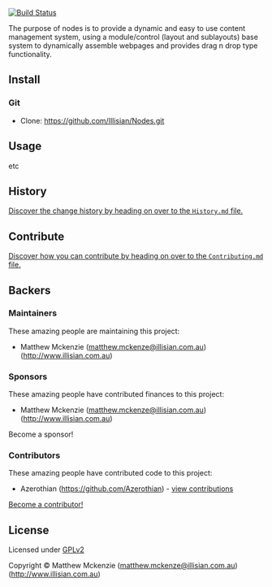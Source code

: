 <!-- TITLE -->
<!-- BADGES/ -->

[![Build Status](http://img.shields.io/travis-ci/Illisian/Nodes.png?branch=master)](http://travis-ci.org/Illisian/Nodes "Check this project's build status on TravisCI")


<!-- /BADGES -->


<!-- DESCRIPTION/ -->

The purpose of nodes is to provide a dynamic and easy to use content management system, using a module/control (layout and sublayouts) base system to dynamically assemble webpages and provides drag n drop type functionality.

<!-- /DESCRIPTION -->


## Install

### Git
- Clone: https://github.com/Illisian/Nodes.git


## Usage
etc

<!-- HISTORY/ -->

## History
[Discover the change history by heading on over to the `History.md` file.](https://github.com/Illisian/Nodes/blob/master/History.md#files)

<!-- /HISTORY -->


<!-- CONTRIBUTE/ -->

## Contribute

[Discover how you can contribute by heading on over to the `Contributing.md` file.](https://github.com/Illisian/Nodes/blob/master/Contributing.md#files)

<!-- /CONTRIBUTE -->


<!-- BACKERS/ -->

## Backers

### Maintainers

These amazing people are maintaining this project:

- Matthew Mckenzie (matthew.mckenze@illisian.com.au) (http://www.illisian.com.au)

### Sponsors

These amazing people have contributed finances to this project:

- Matthew Mckenzie (matthew.mckenze@illisian.com.au) (http://www.illisian.com.au)

Become a sponsor!



### Contributors

These amazing people have contributed code to this project:

- Azerothian (https://github.com/Azerothian) - [view contributions](https://github.com/Illisian/Nodes/commits?author=Azerothian)

[Become a contributor!](https://github.com/Illisian/Nodes/blob/master/Contributing.md#files)

<!-- /BACKERS -->


<!-- LICENSE/ -->

## License

Licensed under [GPLv2](http://choosealicense.com/licenses/gpl-v2/)

Copyright &copy; Matthew Mckenzie (matthew.mckenze@illisian.com.au) (http://www.illisian.com.au)

<!-- /LICENSE -->


